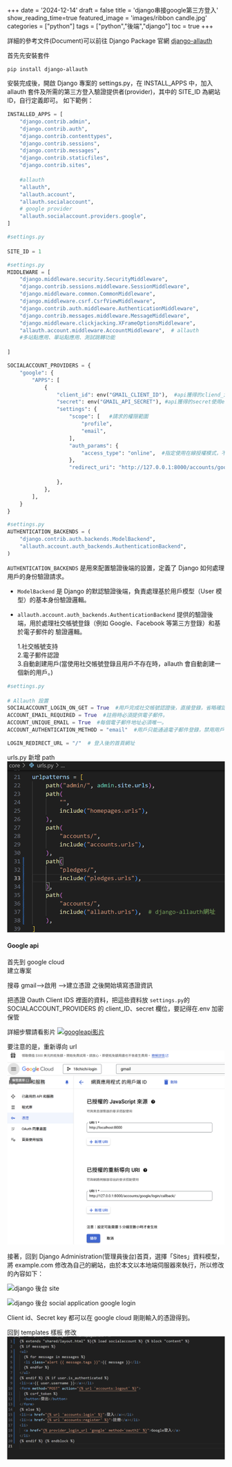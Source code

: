 +++
date = '2024-12-14'
draft = false
title = 'django串接google第三方登入'
show_reading_time=true
featured_image = 'images/ribbon candle.jpg'
categories = ["python"]
tags = ["python","後端","django"]
toc = true
+++

詳細的參考文件(Document)可以前往 Django Package 官網
[django-allauth](https://docs.allauth.org/en/dev/socialaccount/providers/google.html)

首先先安裝套件

```terminal
pip install django-allauth
```

<!--more-->

安裝完成後，開啟 Django 專案的 settings.py，在 INSTALL_APPS 中，加入 allauth 套件及所需的第三方登入驗證提供者(provider)，其中的 SITE_ID 為網站 ID，自行定義即可。
如下範例：

```py
INSTALLED_APPS = [
    "django.contrib.admin",
    "django.contrib.auth",
    "django.contrib.contenttypes",
    "django.contrib.sessions",
    "django.contrib.messages",
    "django.contrib.staticfiles",
    "django.contrib.sites",

    #allauth
    "allauth",
    "allauth.account",
    "allauth.socialaccount",
    # google provider
    "allauth.socialaccount.providers.google",
]
```

```py
#settings.py

SITE_ID = 1

```

```py
#settings.py
MIDDLEWARE = [
    "django.middleware.security.SecurityMiddleware",
    "django.contrib.sessions.middleware.SessionMiddleware",
    "django.middleware.common.CommonMiddleware",
    "django.middleware.csrf.CsrfViewMiddleware",
    "django.contrib.auth.middleware.AuthenticationMiddleware",
    "django.contrib.messages.middleware.MessageMiddleware",
    "django.middleware.clickjacking.XFrameOptionsMiddleware",
    "allauth.account.middleware.AccountMiddleware",  # allauth
    #多站點應用、單站點應用、測試跳轉功能

]
```

```py
SOCIALACCOUNT_PROVIDERS = {
    "google": {
        "APPS": [
            {
                "client_id": env("GMAIL_CLIENT_ID"),  #api獲得的cliend_id使用env保管
                "secret": env("GMAIL_API_SECRET"), #api獲得的secret使用env保管
                "settings": {
                    "scope": [   #請求的權限範圍
                        "profile",
                        "email",
                    ],
                    "auth_params": {
                        "access_type": "online",  #指定使用在線授權模式，不涉及離線（即不需要刷新令牌）。
                    },
                    "redirect_uri": "http://127.0.0.1:8000/accounts/google/login/callback/",  #當 Google 完成驗證後，重定向回應用的 URL。

                },
            },
        ],
    }
}

```

```py
#settings.py
AUTHENTICATION_BACKENDS = (
    "django.contrib.auth.backends.ModelBackend",
    "allauth.account.auth_backends.AuthenticationBackend",
)
```

`AUTHENTICATION_BACKENDS` 是用來配置驗證後端的設置，定義了 Django 如何處理用戶的身份驗證請求。

- `ModelBackend` 是 Django 的默認驗證後端，負責處理基於用戶模型（User 模型）的基本身份驗證邏輯。

- `allauth.account.auth_backends.AuthenticationBackend` 提供的驗證後端，用於處理社交帳號登錄（例如 Google、Facebook 等第三方登錄）和基於電子郵件的
  驗證邏輯。

  1.社交帳號支持  
  2.電子郵件認證  
  3.自動創建用戶(當使用社交帳號登錄且用戶不存在時，allauth 會自動創建一個新的用戶。)

```py
#settings.py

# Allauth 設置
SOCIALACCOUNT_LOGIN_ON_GET = True  #用戶完成社交帳號認證後，直接登錄，省略確認頁面。
ACCOUNT_EMAIL_REQUIRED = True  #註冊時必須提供電子郵件。
ACCOUNT_UNIQUE_EMAIL = True  #每個電子郵件地址必須唯一。
ACCOUNT_AUTHENTICATION_METHOD = "email"  #用戶只能通過電子郵件登錄，禁用用戶名登錄。
```

```py
LOGIN_REDIRECT_URL = "/"  # 登入後的首頁網址
```

urls.py 新增 path
![path](path.png)

#### Google api

首先到 google cloud  
建立專案

搜尋 gmail-->啟用 -->建立憑證
之後開始填寫憑證資訊

把憑證 Oauth Client IDS 裡面的資料，把這些資料放 `settings.py`的 SOCIALACCOUNT_PROVIDERS 的 client_ID、secret 欄位，要記得在.env 加密保管

詳細步驟請看影片
[![googleapi影片](https://img.youtube.com/vi/LyDdfO6o_G4/0.jpg)](https://youtu.be/LyDdfO6o_G4?si=y9YVgIeLSSSvmHab)

要注意的是，重新導向 url
![導回路徑](編輯url.png)

接著，回到 Django Administration(管理員後台)首頁，選擇「Sites」資料模型，將 example.com 修改為自己的網站，由於本文以本地端伺服器來執行，所以修改的內容如下：

![django 後台 site ](https://blogger.googleusercontent.com/img/b/R29vZ2xl/AVvXsEjYforCKVncIh1L6Ijb0ilz36FdGE9TMTITktDwnT5Yl-Hos5xkKr_RB-Wzmyei-kbLOowApc1xA8h49yAEMTr0vj59nK8u5QD0ASf8_RPYgfzUXkZ2cNaB4HnyBEPdLDhzS_LjUmU3bJre/s1600/django_allauth.PNG)

![django 後台 social application google login](https://blogger.googleusercontent.com/img/b/R29vZ2xl/AVvXsEhu9EImEGa2sd8ovon2FP9MxKKqW8rjsqd0gQZYgsupHWgXPfJ3JlJwmyCzuHkDf2YG_3YYcGY46o19L33kE89Lbf-9RAutOpAnlGZgkLXBTXd0p0jwK6d6qbERk4Akr1fYDm1_CCGFNnRJ/s1600/django_allauth_google.PNG)

Client id、Secret key 都可以在 google cloud 剛剛輸入的憑證得到。

回到 templates 樣板 修改
![templates](templates.png)
